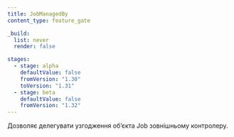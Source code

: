 ```yaml
---
title: JobManagedBy
content_type: feature_gate

_build:
  list: never
  render: false

stages:
  - stage: alpha
    defaultValue: false
    fromVersion: "1.30"
    toVersion: "1.31"
  - stage: beta
    defaultValue: false
    fromVersion: "1.32"
---
```


Дозволяє делегувати узгодження обʼєкта Job зовнішньому контролеру.
